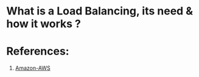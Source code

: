 # What is a Load Balancing, its need & how it works ?
<!-- 'Load balancing is the method of distributing network traffic equally across a pool of resources that support an application. Modern applications must process millions of users simultaneously and return the correct text, videos, images, and other data to each user in a fast and reliable manner. To handle such high volumes of traffic, most applications have many resource servers with duplicate data between them. A load balancer is a device that sits between the user and the server group and acts as an invisible facilitator, ensuring that all resource servers are used equally.' $^1$ -->


# References:
1. [Amazon-AWS](https://aws.amazon.com/what-is/load-balancing/)